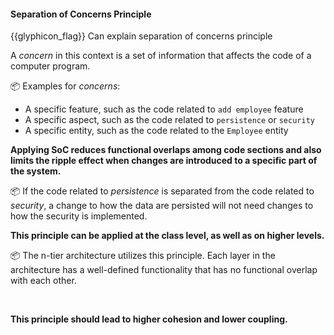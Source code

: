 <div id="title">

#### Separation of Concerns Principle

</div>

<span id="prereqs"></span>

<span id="outcomes">{{glyphicon_flag}} Can explain separation of concerns principle</span>

<div id="body">

<tip-box type="primary">

<include src="../../common/definitions.md#def-separation-concerns-principle" />

</tip-box>

A _concern_ in this context is a set of information that affects the code of a computer program.

<tip-box> 

:package: Examples for _concerns_:

*	A specific feature, such as the code related to `add employee` feature
*	A specific aspect, such as the code related to `persistence` or `security`
*	A specific entity, such as the code related to the `Employee` entity

</tip-box>

**Applying <tooltip content="Separation of Concerns">SoC</tooltip> reduces functional overlaps among code sections and also limits the ripple effect when changes are introduced to a specific part of the system.**

<tip-box> 

:package: If the code related to _persistence_ is separated from the code related to _security_, a change to how the data are persisted will not need changes to how the security is implemented.

</tip-box>

**This principle can be applied at the class level, as well as on higher levels.** 

<tip-box> 

:package: The <trigger trigger="click" for="modal:soc-nTier">n-tier architecture</trigger> utilizes this principle. Each layer in the architecture has a well-defined functionality that has no functional overlap with each other. 

</tip-box>

<modal title="TextBook »" id="modal:soc-nTier">
  <include src="../../architecture/architecturalStyles/nTier/what/unit-inElsewhere-asFlat.md" boilerplate/>
</modal>

**This principle should lead to higher <trigger trigger="click" for="soc-cohesion">cohesion</trigger> and lower <trigger trigger="click" for="soc-coupling">coupling</trigger>.**

<modal title="TextBook »" id="soc-coupling">
  <include src="../../designFundamentals/coupling/what/unit-inElsewhere-asFlat.md" boilerplate/>
</modal>
<modal title="TextBook »" id="soc-cohesion">
  <include src="../../designFundamentals/cohesion/what/unit-inElsewhere-asFlat.md" boilerplate/>
</modal>

</div>

<div id="extras">

<include src="exercises.md" />

</div>